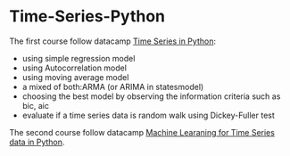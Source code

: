 # Time-Series-Python

The first course follow datacamp [Time Series in Python](https://campus.datacamp.com/courses/time-series-analysis-in-python/correlation-and-autocorrelation?ex=7):

- using simple regression model
- using Autocorrelation model
- using moving average model
- a mixed of both:ARMA (or ARIMA in statesmodel)
- choosing the best model by observing the information criteria such as bic, aic
- evaluate if a time series data is random walk using Dickey-Fuller test


The second course follow datacamp [Machine Learaning for Time Series data in Python](https://app.datacamp.com/learn/courses/machine-learning-for-time-series-data-in-python).
